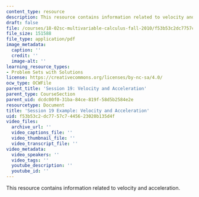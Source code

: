 ```yaml
---
content_type: resource
description: This resource contains information related to velocity and acceleration.
draft: false
file: /courses/18-02sc-multivariable-calculus-fall-2010/f53b53c2dc7757c7445623020b135d4f_MIT18_02SC_notes_11.pdf
file_size: 151588
file_type: application/pdf
image_metadata:
  caption: ''
  credit: ''
  image-alt: ''
learning_resource_types:
- Problem Sets with Solutions
license: https://creativecommons.org/licenses/by-nc-sa/4.0/
ocw_type: OCWFile
parent_title: 'Session 19: Velocity and Acceleration'
parent_type: CourseSection
parent_uid: dcdc00f0-31ba-84ce-819f-58d5b2584e2e
resourcetype: Document
title: 'Session 19 Example: Velocity and Acceleration'
uid: f53b53c2-dc77-57c7-4456-23020b135d4f
video_files:
  archive_url: ''
  video_captions_file: ''
  video_thumbnail_file: ''
  video_transcript_file: ''
video_metadata:
  video_speakers: ''
  video_tags: ''
  youtube_description: ''
  youtube_id: ''
---
```

This resource contains information related to velocity and acceleration.